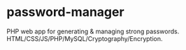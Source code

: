 # password-manager
PHP web app for generating &amp; managing strong passwords. HTML/CSS/JS/PHP/MySQL/Cryptography/Encryption.
